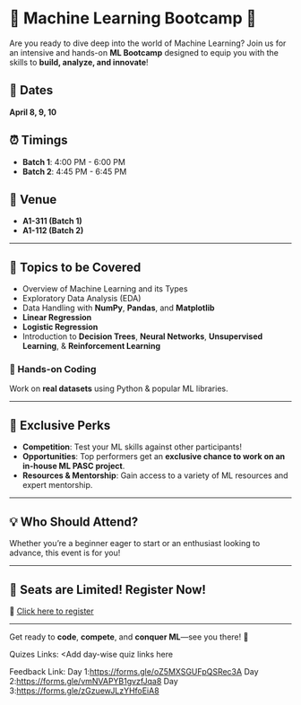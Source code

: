 # 🚀 Machine Learning Bootcamp 🚀  

Are you ready to dive deep into the world of Machine Learning? Join us for an intensive and hands-on **ML Bootcamp** designed to equip you with the skills to **build, analyze, and innovate**!  

## 📅 Dates  
**April 8, 9, 10**  

## ⏰ Timings  
- **Batch 1**: 4:00 PM - 6:00 PM  
- **Batch 2**: 4:45 PM - 6:45 PM  

## 📍 Venue  
- **A1-311 (Batch 1)**  
- **A1-112 (Batch 2)**  

---

## 📌 Topics to be Covered  

- Overview of Machine Learning and its Types  
- Exploratory Data Analysis (EDA)  
- Data Handling with **NumPy**, **Pandas**, and **Matplotlib**  
- **Linear Regression**  
- **Logistic Regression**  
- Introduction to **Decision Trees**, **Neural Networks**, **Unsupervised Learning**, & **Reinforcement Learning**  

### 🔷 Hands-on Coding  
Work on **real datasets** using Python & popular ML libraries.  

---

## 🎯 Exclusive Perks  

- **Competition**: Test your ML skills against other participants!  
- **Opportunities**: Top performers get an **exclusive chance to work on an in-house ML PASC project**.  
- **Resources & Mentorship**: Gain access to a variety of ML resources and expert mentorship.  

---

## 💡 Who Should Attend?  

Whether you’re a beginner eager to start or an enthusiast looking to advance, this event is for you!  

---

## 🚀 Seats are Limited! Register Now!  
🔗 [Click here to register](https://forms.gle/52u4msbcn65iNvgp8)  

---

Get ready to **code**, **compete**, and **conquer ML**—see you there! 🚀  


Quizes Links: <Add day-wise quiz links here

Feedback Link: 
Day 1:https://forms.gle/oZ5MXSGUFpQSRec3A
Day 2:https://forms.gle/vmNVAPYB1gvzfJqa8
Day 3:https://forms.gle/zGzuewJLzYHfoEiA8
